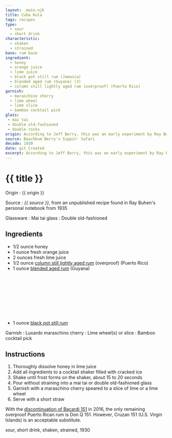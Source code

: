 ```yaml
---
layout: _main.njk
title: Cuba Kula
tags: recipes
type:
  - sour
  - short drink
characteristic:
  - shaken
  - strained
base: rum base
ingredient:
  - honey
  - orange juice
  - lime juice
  - black pot still rum (Jamaica)
  - blended aged rum (Guyana) (3)
  - column still lightly aged rum (overproof) (Puerto Rico)
garnish:
  - maraschino cherry
  - lime wheel
  - lime slice
  - bamboo cocktail pick
glass:
 - mai tai
 - double old-fashioned
 - double rocks
origin: According to Jeff Berry, this was an early experiment by Ray Buhen, one of Don the Beachcomber's pioneering Filipino bartenders. The recipe is dated 1935.
source: Beachbum Berry's Sippin' Safari
decade: 1930
date: git Created
excerpt: According to Jeff Berry, this was an early experiment by Ray Buhen, one of Don the Beachcomber's pioneering Filipino bartenders. The recipe is dated 1935.
---
```

<!-- markdownlint-disable MD025 -->
# {{ title }}
<!-- markdownlint-enable MD025 -->

Origin
  : {{ origin }}

Source
  : <cite><span data-pagefind-filter="Source">{{ source }}</span></cite>, from an unpublished recipe found in Ray Buhen's personal notebook from 1935

Glassware
  : <span data-pagefind-filter="Glassware">Mai tai glass</span>
  : <span data-pagefind-filter="Glassware">Double old-fashioned</span>

## Ingredients

* 1/2 ounce honey
* 1 ounce fresh orange juice
* 2 ounces fresh lime juice
* 1/2 ounce [column still lightly aged rum](/rums/07-rum-column-still-lightly-aged/) (overproof) (Puerto Rico)
* 1 ounce [blended aged rum](/rums/05-rum-blended-aged/) (Guyana)<icon-l space="1em" class="bigger" label="(3)"><span class="with-icon"><svg class="icon"><use href="/assets/images/icons/circle-3.svg#circle-3"></use></svg></span></icon-l>
* 1 ounce [black pot still rum](/rums/10-rum-black-pot-still/)

Garnish
  : <span data-pagefind-filter="Garnish">Luxardo maraschino cherry</span>
  : <span data-pagefind-filter="Garnish">Lime wheel(s)</span> or slice
  : Bamboo cocktail pick

## Instructions

1. Thoroughly dissolve honey in lime juice
2. Add all ingredients to a cocktail shaker filled with cracked ice
3. Shake until frost forms on the shaker, about 15 to 20 seconds
4. Pour without straining into a mai tai or double old-fashioned glass
5. Garnish with a maraschino cherry speared to a slice of lime or a lime wheel
6. Serve with a short straw

<tiki-callout type="info">

  With the <a href="https://www.bacardi.com/us/en/the-legend-of-bacardi-151-rum/" target="_blank" rel="external noopener">discontinuation of Bacardi 151</a> in 2016, the only remaining overproof Puerto Rican rum is Don Q 151. However, Cruzan 151 (U.S. Virgin Islands) is an acceptable substitute.

</tiki-callout>

<div
  class="sr-only"
  data-cat[0]="Drink"
  data-type[0]="Sour"
  data-type[1]="Short drink"
  data-char[0]="Shaken"
  data-char[1]="Strained"
  data-base[0]="Rum/Cane spirits"
  data-ingredient[0]="Honey"
  data-ingredient[1]="Orange juice"
  data-ingredient[2]="Lime juice"
  data-ingredient[3]="Black pot still rum"
  data-ingredient[4]="Black pot still rum (Jamaica)"
  data-ingredient[5]="Blended aged rum [3]"
  data-ingredient[6]="Blended aged rum (Guyana) [3]"
  data-ingredient[7]="Column still lightly aged rum"
  data-ingredient[8]="Column still lightly aged rum (overproof) (Puerto Rico)"
  data-pantry[0]="Honey"
  data-pantry[1]="Luxardo maraschino cherry"
  data-pantry[2]="Maraschino cherry"
  data-juice[0]="Orange juice"
  data-juice[1]="Lime juice"
  data-liquor[0]="Black pot still rum"
  data-liquor[1]="Black pot still rum (Jamaica)"
  data-liquor[2]="Blended aged rum [3]"
  data-liquor[3]="Blended aged rum (Guyana) [3]"
  data-liquor[4]="Column still lightly aged rum"
  data-liquor[5]="Column still lightly aged rum (overproof) (Puerto Rico)"
  data-origin[0]="Ray Buhen"
  data-glass[0]="Double rocks"
  data-garnish[0]="Maraschino cherry"
  data-garnish[1]="Cocktail pick"
  data-garnish[2]="Cocktail pick, bamboo"
  data-decade[0]="1930"
  data-pagefind-filter="
    Category[data-cat[0]],
    Type[data-type[0]],
    Type[data-type[1]],
    Characteristic[data-char[0]],
    Characteristic[data-char[1]],
    Base[data-base[0]],
    Ingredient[data-ingredient[0]],
    Ingredient[data-ingredient[1]],
    Ingredient[data-ingredient[2]],
    Ingredient[data-ingredient[3]],
    Ingredient[data-ingredient[4]],
    Ingredient[data-ingredient[5]],
    Ingredient[data-ingredient[6]],
    Ingredient[data-ingredient[7]],
    Ingredient[data-ingredient[8]],
    Pantry[data-pantry[0]],
    Pantry[data-pantry[1]],
    Pantry[data-pantry[2]],
    Juice[data-juice[0]],
    Juice[data-juice[1]],
    Liquor[data-liquor[0]],
    Liquor[data-liquor[1]],
    Liquor[data-liquor[2]],
    Liquor[data-liquor[3]],
    Liquor[data-liquor[4]],
    Liquor[data-liquor[5]],
    Origin[data-origin[0]],
    Glassware[data-glass[0]],
    Garnish[data-garnish[0]],
    Garnish[data-garnish[1]],
    Garnish[data-garnish[2]],
    Decade[data-decade[0]],
    "
>
</div>

<div class="keywords" aria-hidden>sour, short drink, shaken, strained, 1930</div>
